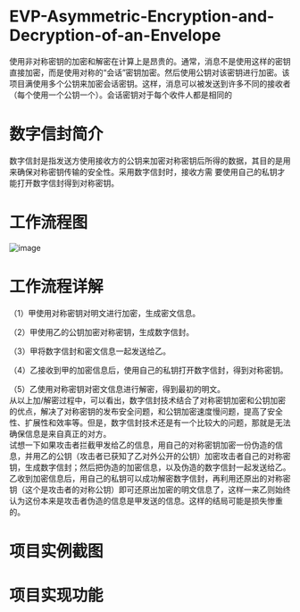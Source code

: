 # EVP-Asymmetric-Encryption-and-Decryption-of-an-Envelope
使用非对称密钥的加密和解密在计算上是昂贵的。通常，消息不是使用这样的密钥直接加密，而是使用对称的“会话”密钥加密。然后使用公钥对该密钥进行加密。该项目满使用多个公钥来加密会话密钥。这样，消息可以被发送到许多不同的接收者（每个使用一个公钥一个）。会话密钥对于每个收件人都是相同的
# 数字信封简介
数字信封是指发送方使用接收方的公钥来加密对称密钥后所得的数据，其目的是用来确保对称密钥传输的安全性。采用数字信封时，接收方需
要使用自己的私钥才能打开数字信封得到对称密钥。
# 工作流程图
![image](https://github.com/Ruipeng-LI/EVP-Asymmetric-Encryption-and-Decryption-of-an-Envelope/blob/master/image/20170922073239543.png)
# 工作流程详解

（1）甲使用对称密钥对明文进行加密，生成密文信息。

（2）甲使用乙的公钥加密对称密钥，生成数字信封。

（3）甲将数字信封和密文信息一起发送给乙。

（4）乙接收到甲的加密信息后，使用自己的私钥打开数字信封，得到对称密钥。

（5）乙使用对称密钥对密文信息进行解密，得到最初的明文。<Br/>
   从以上加/解密过程中，可以看出，数字信封技术结合了对称密钥加密和公钥加密的优点，解决了对称密钥的发布安全问题，和公钥加密速度慢问题，提高了安全性、扩展性和效率等。但是，数字信封技术还是有一个比较大的问题，那就是无法确保信息是来自真正的对方。<Br/>
   试想一下如果攻击者拦截甲发给乙的信息，用自己的对称密钥加密一份伪造的信息，并用乙的公钥（攻击者已获知了乙对外公开的公钥）加密攻击者自己的对称密钥，生成数字信封；然后把伪造的加密信息，以及伪造的数字信封一起发送给乙。乙收到加密信息后，用自己的私钥可以成功解密数字信封，再利用还原出的对称密钥（这个是攻击者的对称公钥）即可还原出加密的明文信息了，这样一来乙则始终认为这份本来是攻击者伪造的信息是甲发送的信息。这样的结局可能是损失惨重的。
   
# 项目实例截图


# 项目实现功能
